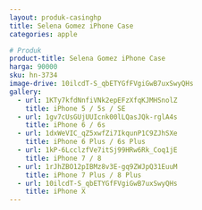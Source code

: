 ```yaml
---
layout: produk-casinghp
title: Selena Gomez iPhone Case
categories: apple

# Produk
product-title: Selena Gomez iPhone Case
harga: 90000
sku: hn-3734
image-drive: 10ilcdT-S_qbETYGfFVgiGwB7uxSwyQHs
gallery:
  - url: 1KTy7kfdNnfiVNk2epEFzXfqKJMHSnolZ
    title: iPhone 5 / 5s / SE
  - url: 1gv7cUsGUjUUIcnk00lLQasJQk-rglA4s
    title: iPhone 6 / 6s
  - url: 1dxWeVIC_qZ5xwfZi7IkqunP1C9ZJhSXe
    title: iPhone 6 Plus / 6s Plus
  - url: 1kP-6LcclzfVe7itSj99HRw6Rk_Coq1jE
    title: iPhone 7 / 8
  - url: 1rJhZBO12pIBMz8v3E-gq9ZWJpQ31EuuM
    title: iPhone 7 Plus / 8 Plus
  - url: 10ilcdT-S_qbETYGfFVgiGwB7uxSwyQHs
    title: iPhone X
---
```

